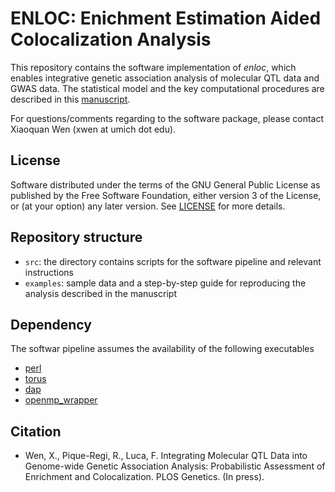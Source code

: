 # ENLOC: Enichment Estimation Aided Colocalization Analysis



This repository contains the software implementation of *enloc*, which enables integrative genetic association analysis of molecular QTL data and GWAS data. The statistical model and the key computational procedures are described in this [manuscript](http://biorxiv.org/content/early/2016/10/02/078667).

For questions/comments regarding to the software package, please contact Xiaoquan Wen (xwen at umich dot edu).



## License

Software distributed under the terms of the GNU General Public License as published by the Free Software Foundation, either version 3 of the License, or (at your option) any later version. See [LICENSE](http://www.gnu.org/licenses/gpl-3.0.en.html) for more details.


## Repository structure

* ``src``: the directory contains scripts for the software pipeline and relevant instructions
* ``examples``: sample data and a step-by-step guide for reproducing the analysis described in the manuscript

## Dependency 

The softwar pipeline assumes the availability of the following executables

*  [perl](https://www.perl.org/get.html)
*  [torus](https://github.com/xqwen/dap/tree/master/torus_src)
*  [dap](https://github.com/xqwen/dap/)
*  [openmp_wrapper](https://github.com/xqwen/openmp_wrapper)


## Citation

* Wen, X., Pique-Regi, R., Luca, F. Integrating Molecular QTL Data into Genome-wide Genetic Association Analysis: Probabilistic Assessment of Enrichment and Colocalization. PLOS Genetics. (In press). 
